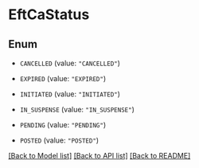 # EftCaStatus

## Enum


* `CANCELLED` (value: `"CANCELLED"`)

* `EXPIRED` (value: `"EXPIRED"`)

* `INITIATED` (value: `"INITIATED"`)

* `IN_SUSPENSE` (value: `"IN_SUSPENSE"`)

* `PENDING` (value: `"PENDING"`)

* `POSTED` (value: `"POSTED"`)


[[Back to Model list]](../README.md#documentation-for-models) [[Back to API list]](../README.md#documentation-for-api-endpoints) [[Back to README]](../README.md)


